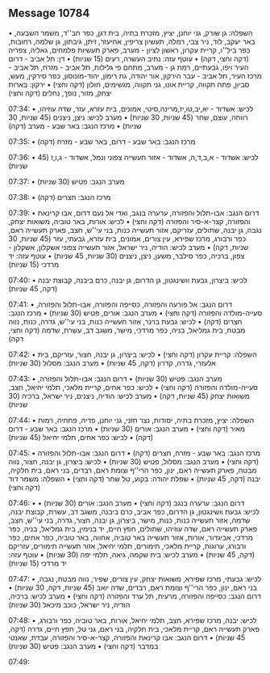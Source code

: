 ## Message 10784

• השפלה: גן שורק, גני יוחנן, יציץ, מזכרת בתיה, בית דגן, כפר חב''ד, משמר השבעה, באר יעקב, לוד, ניר צבי, רמלה, תעשיון צריפין, אחיעזר, זיתן, גיבתון, גן שלמה, רחובות, כפר ביל''ו, קריית עקרון, ראשון לציון - מערב, פארק תעשיות פלמחים, גאליה, צפריה (דקה וחצי, דקה)
• עוטף עזה: נתיב העשרה, רעים (15 שניות)
• דן: תל אביב - דרום העיר ויפו, גבעתיים, רמת גן - מערב, מתחם פי גלילות, תל אביב - מזרח, תל אביב - מרכז העיר, תל אביב - עבר הירקון, אור יהודה, גת רימון, יהוד-מונוסון, כפר סירקין, מעש, סביון, פתח תקווה, קריית אונו, גני תקווה, מגשימים, חולון (דקה וחצי)
• ירקון: בארות יצחק, מזור, נופך, נחלים (דקה וחצי)

07:34:
• לכיש: אשדוד - יא,יב,טו,יז,מרינה,סיטי, אמונים, בית עזרא, עזר, שדה עוזיהו, רווחה, עוצם, שחר (45 שניות, 30 שניות)
• מערב לכיש: ניצן, ניצנים (45 שניות, 30 שניות)
• מרכז הנגב: באר שבע - מערב (דקה)

07:35:
• מרכז הנגב: באר שבע - דרום, באר שבע - מזרח (דקה)

07:36:
• לכיש: אשדוד - א,ב,ד,ה, אשדוד - אזור תעשייה צפוני ונמל, אשדוד - ג,ו,ז (45 שניות)

07:37:
• מערב הנגב: פטיש (30 שניות)

07:38:
• מרכז הנגב: חצרים (דקה)

07:39:
• דרום הנגב: אבו-תלול והפזורה, ערערה בנגב, ואדי אל נעם דרום, אבו קרינאת והפזורה, קצר-א-סיר והפזורה (דקה וחצי)
• לכיש: אורות, באר טוביה, משואות יצחק, נגבה, גן יבנה, שתולים, עזריקם, אזור תעשייה כנות, בני עי''ש, חצב, פארק תעשייה ראם, כפר ורבורג, מרכז שפירא, עין צורים, אמונים, בית עזרא, גבעתי, עזר (45 שניות, 30 שניות, דקה)
• מערב לכיש: הודיה, ניר ישראל, אזור תעשייה צפוני אשקלון, אשקלון - צפון, ברכיה, כפר סילבר, משען, ניצן, ניצנים (30 שניות, 45 שניות)
• עוטף עזה: יד מרדכי (15 שניות)

07:40:
• לכיש: ביצרון, גבעת וושינגטון, גן הדרום, גן יבנה, כרם ביבנה, קבוצת יבנה (דקה, 45 שניות)

07:41:
• דרום הנגב: אל פורעה והפזורה, כסייפה והפזורה, אבו-תלול והפזורה, סעייה-מולדה והפזורה (דקה וחצי)
• מערב הנגב: אורים, פטיש (30 שניות)
• מרכז הנגב: חצרים (דקה)
• לכיש: גבעת ברנר, אזור תעשייה כנות, בני עי''ש, גדרה, כנות, נווה מבטח, בית גמליאל, בניה, כפר מרדכי, מישר, משגב דב, עשרת, שדמה (דקה וחצי, דקה)

07:42:
• השפלה: קריית עקרון (דקה וחצי)
• לכיש: ביצרון, גן יבנה, חצור, עזריקם, בית אלעזרי, גדרה, קדרון (דקה, 45 שניות)
• מערב הנגב: מסלול (30 שניות)

07:43:
• מערב הנגב: פטיש (30 שניות)
• דרום הנגב: אבו-תלול והפזורה, סעייה-מולדה והפזורה (דקה וחצי)
• לכיש: כפר אחים, קריית מלאכי, תלמי יחיאל, חצב, משואות יצחק (45 שניות, דקה)
• מערב לכיש: הודיה, ניצנים, ניר ישראל, ברכיה (30 שניות)

07:44:
• השפלה: יציץ, מזכרת בתיה, יסודות, נצר חזני, גני יוחנן, פדיה, פתחיה, רמות מאיר (דקה וחצי)
• מערב הנגב: אורים (30 שניות)
• מרכז הנגב: באר שבע - דרום (דקה)
• לכיש: כפר אחים, תלמי יחיאל (45 שניות)

07:45:
• מרכז הנגב: באר שבע - מזרח, חצרים (דקה)
• דרום הנגב: אבו-תלול והפזורה (דקה וחצי)
• מערב הנגב: מסלול, פטיש (30 שניות)
• לכיש: ביצרון, גן יבנה, חצור, נווה מבטח, פארק תעשייה ראם, ינון, כפר הרי''ף וצומת ראם, רבדים, בני ראם, בית חלקיה, יבנה (דקה, 45 שניות)
• שפלת יהודה: בקוע, טל שחר (דקה וחצי)
• השפלה: משמר דוד (דקה וחצי)

07:46:
• דרום הנגב: ערערה בנגב (דקה וחצי)
• מערב הנגב: אורים (30 שניות)
• לכיש: גבעת וושינגטון, גן הדרום, כפר אביב, כרם ביבנה, משגב דב, עשרת, קבוצת יבנה, שדמה, אזור תעשייה כנות, כנות, מישר, ביצרון, גן יבנה, חצור, גדרה, בני עי''ש, חצב, פארק תעשייה ראם, שדה עוזיהו, שתולים, חפץ חיים, יד בנימין, בית גמליאל, בניה, כפר מרדכי, אביגדור, אורות, אזור תעשייה באר טוביה, אחווה, באר טוביה, כפר אחים, כפר ורבורג, ערוגות, קריית מלאכי, תימורים, תלמי יחיאל, אזור תעשייה תימורים, עזריקם (דקה, 45 שניות)
• מערב לכיש: בית שקמה, גיאה, תלמי יפה (30 שניות)
• עוטף עזה: יד מרדכי (15 שניות)

07:47:
• לכיש: גבעתי, מרכז שפירא, משואות יצחק, עין צורים, שפיר, נווה מבטח, נגבה, בני ראם, ינון, כפר הרי''ף וצומת ראם, רבדים, שדה יואב (45 שניות, דקה, 30 שניות)
• דרום הנגב: כסייפה והפזורה, מרעית, תל ערד והפזורה (דקה וחצי)
• מערב לכיש: ברכיה, הודיה, ניר ישראל, כוכב מיכאל (30 שניות)

07:48:
• לכיש: יבנה, מרכז שפירא, חצב, תלמי יחיאל, אורות, באר טוביה, כפר ורבורג, פארק תעשייה ראם, קריית מלאכי, בית חלקיה, בני ראם, גני טל, חפץ חיים, גדרה (דקה, 45 שניות)
• דרום הנגב: אבו קרינאת והפזורה, קצר-א-סיר והפזורה, עבדת, שאנטי במדבר (דקה וחצי)
• מערב הנגב: פטיש (30 שניות)

07:49:

